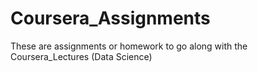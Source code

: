 # Coursera_Assignments
These are assignments or homework to go along with the Coursera_Lectures (Data Science)
